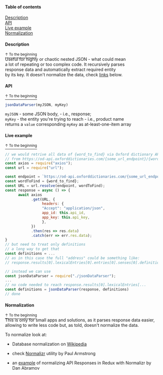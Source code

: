 #### Table of contents
[Description](#Description)  
[API](#API)  
[Live example](#Live-example)  
[Normalization](#Normalization)  
 
#### Description
[<sup>↑ To the beginning</sup>](#Table-of-contents)  
Useful for highly or chaotic nested JSON - what could mean  
a lot of repeating or too complex code. It recursively parses  
response data and automatically extract required entity  
by its key. It doesn't normalize the data, check [links](#Normalization) below. 
#### API
[<sup>↑ To the beginning</sup>](#Table-of-contents)  
```javascript
jsonDataParser(myJSON, myKey)  
```
```myJSON``` - some JSON body, - i.e., response;  
```myKey``` - the entity you're trying to reach - i.e., product name  
returns a ```value``` corresponding ```myKey``` as at-least-one-item array

#### Live example  
[<sup>↑ To the beginning</sup>](#Table-of-contents)     
```javascript
// we would retrive all data of {word_to_find} via Oxford dictionary API  
// from https://od-api.oxforddictionaries.com/{some_url_endpoint}/{word_to_find} 
const axios = require("axios");
const url = require("url");  

const endpoint = `https://od-api.oxforddictionaries.com/{some_url_endpoint}/`;
const wordToFind = {word_to_find};
const URL = url.resolve(endpoint, wordToFind);
const response = async () => {
      await axios
            .get(URL, {
                 headers: {
                 "Accept": "application/json",
                 app_id: this.api_id,
                 app_key: this.api_key,
                 },
            })
            .then(res => res.data) 
            .catch(err => err.res.data);
}
// but need to treat only definitions  
// a long way to get that 
const definitions = ...
// as in this case the full "address" could be something like:  
// response.results[0].lexicalEntries[0].entries[0].senses[0].definitions;  
```
```javascript
// instead we can use 
const jsonDataParser = require("./jsonDataParser");
...
// no code needed to reach response.results[0].lexicalEntries[...
const definitions = jsonDataParser(response, definitions)
// done
```

#### Normalization
[<sup>↑ To the beginning</sup>](#Table-of-contents)  
This is only for small apps and solutions, as it parses response data easier,   
allowing to write less code but, as told, doesn't normalize the data.  

To normalize look at:
  
- Database normalization on [Wikipedia]
- check [Normalizr] utility by Paul Armstrong  
- an [example] of normalizing API Responses in Redux with Normalizr by Dan Abramov  

   [Wikipedia]: <https://en.wikipedia.org/wiki/Database_normalization>
   [Normalizr]: <https://github.com/paularmstrong/normalizr>
   [example]: <https://egghead.io/lessons/javascript-redux-normalizing-api-responses-with-normalizr>

